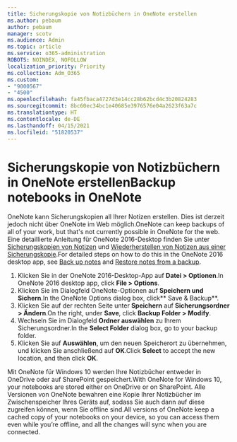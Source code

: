 ```yaml
---
title: Sicherungskopie von Notizbüchern in OneNote erstellen
ms.author: pebaum
author: pebaum
manager: scotv
ms.audience: Admin
ms.topic: article
ms.service: o365-administration
ROBOTS: NOINDEX, NOFOLLOW
localization_priority: Priority
ms.collection: Adm_O365
ms.custom:
- "9000567"
- "4500"
ms.openlocfilehash: fa45fbaca4727d3e14cc28b62bcd4c3b20824283
ms.sourcegitcommit: 8bc60ec34bc1e40685e3976576e04a2623f63a7c
ms.translationtype: HT
ms.contentlocale: de-DE
ms.lasthandoff: 04/15/2021
ms.locfileid: "51820537"
---
```

# <a name="backup-notebooks-in-onenote"></a><span data-ttu-id="3adbe-102">Sicherungskopie von Notizbüchern in OneNote erstellen</span><span class="sxs-lookup"><span data-stu-id="3adbe-102">Backup notebooks in OneNote</span></span>

<span data-ttu-id="3adbe-103">OneNote kann Sicherungskopien all Ihrer Notizen erstellen. Dies ist derzeit jedoch nicht über OneNote im Web möglich.</span><span class="sxs-lookup"><span data-stu-id="3adbe-103">OneNote can keep backups of all of your work, but that's not currently possible in OneNote for the web.</span></span> <span data-ttu-id="3adbe-104">Eine detaillierte Anleitung für OneNote 2016-Desktop finden Sie unter [Sicherungskopien von Notizen](https://support.office.com/article/back-up-notes-f58b34b0-611d-435e-87fa-7942a1767af4#id0eaabaaa=2016,_2013,_2010) und [Wiederherstellen von Notizen aus einer Sicherungskopie](https://support.microsoft.com/office/5daf9cb0-6769-4998-a5de-f044fdd0d831).</span><span class="sxs-lookup"><span data-stu-id="3adbe-104">For detailed steps on how to do this in the OneNote 2016 desktop app, see [Back up notes](https://support.office.com/article/back-up-notes-f58b34b0-611d-435e-87fa-7942a1767af4#id0eaabaaa=2016,_2013,_2010) and [Restore notes from a backup](https://support.microsoft.com/office/5daf9cb0-6769-4998-a5de-f044fdd0d831).</span></span>

1. <span data-ttu-id="3adbe-105">Klicken Sie in der OneNote 2016-Desktop-App auf **Datei > Optionen**.</span><span class="sxs-lookup"><span data-stu-id="3adbe-105">In OneNote 2016 desktop app, click **File > Options**.</span></span>
2. <span data-ttu-id="3adbe-106">Klicken Sie im Dialogfeld OneNote-Optionen auf **Speichern und Sichern**.</span><span class="sxs-lookup"><span data-stu-id="3adbe-106">In the OneNote Options dialog box, click\*\* Save & Backup\*\*.</span></span>
3. <span data-ttu-id="3adbe-107">Klicken Sie auf der rechten Seite unter **Speichern** auf **Sicherungsordner > Ändern**.</span><span class="sxs-lookup"><span data-stu-id="3adbe-107">On the right, under **Save**, click **Backup Folder > Modify**.</span></span>
4. <span data-ttu-id="3adbe-108">Wechseln Sie im Dialogfeld **Ordner auswählen** zu Ihrem Sicherungsordner.</span><span class="sxs-lookup"><span data-stu-id="3adbe-108">In the **Select Folder** dialog box, go to your backup folder.</span></span>
5. <span data-ttu-id="3adbe-109">Klicken Sie auf **Auswählen**, um den neuen Speicherort zu übernehmen, und klicken Sie anschließend auf **OK**.</span><span class="sxs-lookup"><span data-stu-id="3adbe-109">Click **Select** to accept the new location, and then click **OK**.</span></span>

<span data-ttu-id="3adbe-110">Mit OneNote für Windows 10 werden Ihre Notizbücher entweder in OneDrive oder auf SharePoint gespeichert.</span><span class="sxs-lookup"><span data-stu-id="3adbe-110">With OneNote for Windows 10, your notebooks are stored either on OneDrive or on SharePoint.</span></span> <span data-ttu-id="3adbe-111">Alle Versionen von OneNote bewahren eine Kopie Ihrer Notizbücher im Zwischenspeicher Ihres Geräts auf, sodass Sie auch dann auf diese zugreifen können, wenn Sie offline sind.</span><span class="sxs-lookup"><span data-stu-id="3adbe-111">All versions of OneNote keep a cached copy of your notebooks on your device, so you can access them even while you’re offline, and all the changes will sync when you are connected.</span></span>
